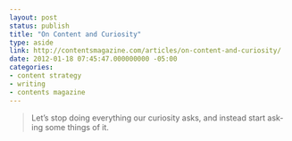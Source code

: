 ```yaml
---
layout: post
status: publish
title: "On Content and Curiosity"
type: aside
link: http://contentsmagazine.com/articles/on-content-and-curiosity/
date: 2012-01-18 07:45:47.000000000 -05:00
categories:
- content strategy
- writing
- contents magazine
---
```

> Let&rsquo;s stop doing every&shy;thing our curios&shy;i&shy;ty asks, and instead start ask&shy;ing some things of it.